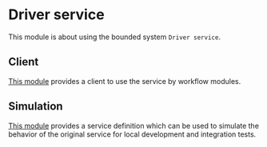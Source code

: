 # Driver service

This module is about using the bounded system `Driver service`.

## Client

[This module](./client/README.md) provides a client to use the service by workflow modules.

## Simulation

[This module](./client/README.md) provides a service definition which can be used to simulate the behavior of the original service for local development and integration tests.

